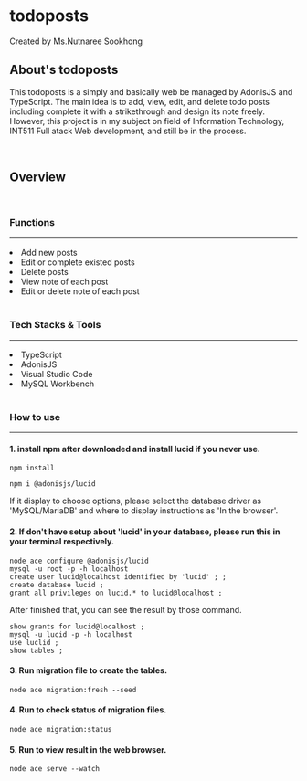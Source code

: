 # todoposts
Created by Ms.Nutnaree Sookhong 

## About's todoposts
This todoposts is a simply and basically web be managed by AdonisJS and TypeScript. The main idea is to add, view, edit, and delete todo posts including complete it with a strikethrough and design its note freely. However, this project is in my subject on field of Information Technology, INT511 Full atack Web development, and still be in the process.

<br/>

## Overview
<!-- ![image](https://drive.google.com/file/d/1BQ-OI7Ok7_q_sUTCoJbsRfVrXUbz2MTU/view?usp=share_link) ![image](https://drive.google.com/file/d/1_3iLUp4YFstPFkuq81EKkco3jKGkUT4y/view?usp=share_link) -->
<br/>

### Functions<hr/>
<li>Add new posts</li>
<li>Edit or complete existed posts</li>
<li>Delete posts</li>
<li>View note of each post</li>
<li>Edit or delete note of each post</li>

<br/>

### Tech Stacks & Tools<hr/>
<li>TypeScript</li>
<li>AdonisJS</li>
<li>Visual Studio Code</li>
<li>MySQL Workbench</li>

<br/>

### How to use<hr/>
#### 1. install npm after downloaded and install lucid if you never use.
``
npm install
``
<br/>

``
npm i @adonisjs/lucid
``
<br/>

If it display to choose options, please select the database driver as 'MySQL/MariaDB' and where to display instructions as 'In the browser'.

#### 2. If don't have setup about 'lucid' in your database, please run this in your terminal respectively.
``
node ace configure @adonisjs/lucid
``
<br/>
``
mysql -u root -p -h localhost
``
<br/>
``
create user lucid@localhost identified by 'lucid' ; ;
``
<br/>
``
create database lucid ;
``
<br/>
``
grant all privileges on lucid.* to lucid@localhost ;
``
<br/>

After finished that, you can see the result by those command.<br/>

``
show grants for lucid@localhost ;
``
<br/>
``
mysql -u lucid -p -h localhost
``
<br/>
``
use luclid ;
``
<br/>
``
show tables ;
``

#### 3. Run migration file to create the tables.
``
node ace migration:fresh --seed
``

#### 4. Run to check status of migration files.
``
node ace migration:status
``

#### 5. Run to view result in the web browser.
``
node ace serve --watch
``

<!-- ![..](https://media.giphy.com/media/3ClZRV9NbqRO3VxDLA/giphy.gif) -->
